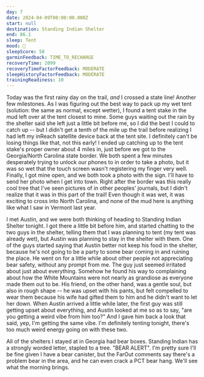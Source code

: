 ```yaml
---
day: 7
date: 2024-04-09T00:00:00.000Z
start: null
destination: Standing Indian Shelter
end: 86.1
sleep: Tent
mood: 🙂
sleepScore: 58
garminFeedback: TIME_TO_RECHARGE
recoveryTime: 2099
recoveryTimeFactorFeedback: MODERATE
sleepHistoryFactorFeedback: MODERATE
trainingReadiness: 10
---
```

Today was the first rainy day on the trail, *and* I crossed a state line! Another few milestones. As I was figuring out the best way to pack up my wet tent (solution: the same as normal, except wetter), I found a tent stake in the mud left over at the tent closest to mine. Some guys waiting out the rain by the shelter said she left just a little bit before me, so I did the best I could to catch up -- but I didn't get a tenth of the mile up the trail before realizing I had left my inReach satellite device back at the tent site. I definitely can't be losing things like that, not this early! I ended up catching up to the tent stake's proper owner about 4 miles in, just before we got to the Georgia/North Carolina state border. We both spent a few minutes desperately trying to unlock our phones to in order to take a photo, but it was so wet that the touch screen wasn't registering my finger very well. Finally, I got mine open, and we both took a photo with the sign. I'll have to send her photo when I get into town. Right after the border was this really cool tree that I've seen pictures of in other peoples' journals, but I didn't realize that it was in this part of the trail! Even though it was wet, it was exciting to cross into North Carolina, and none of the mud here is anything like what I saw in Vermont last year.

I met Austin, and we were both thinking of heading to Standing Indian Shelter tonight. I got there a little bit before him, and started chatting to the two guys in the shelter, telling them that I was planning to tent (my tent was already wet), but Austin was planning to stay in the shelter with them. One of the guys started saying that Austin better not keep his food in the shelter, because he's not going to be a party to some bear coming in and ruining the place. He went on for a little while about other people not appreciating bear safety, without any prompt from me. The guy just seemed irritated about just about everything. Somehow he found his way to complaining about how the White Mountains were not nearly as grandiose as everyone made them out to be. His friend, on the other hand, was a gentle soul, but also in rough shape -- he was upset with his pants, but felt compelled to wear them because his wife had gifted them to him and he didn't want to let her down. When Austin arrived a little while later, the first guy was still getting upset about everything, and Austin looked at me so as to say, "are you getting a weird vibe from him too?" And I gave him back a look that said, yep, I'm getting the same vibe. I'm definitely tenting tonight, there's too much weird energy going on with these two.

All of the shelters I stayed at in Georgia had bear boxes. Standing Indian has a strongly worded letter, stapled to a tree. "BEAR ALERT". I'm pretty sure I'll be fine given I have a bear canister, but the FarOut comments say there's a problem bear in the area, and he can even crack a PCT bear hang. We'll see what the morning brings.
